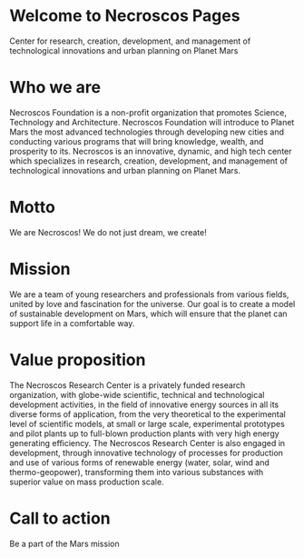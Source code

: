 # Welcome to Necroscos Pages
Center for research, creation, development, and management of technological innovations and urban planning on Planet Mars

#  Who we are
Necroscos Foundation is a non-profit organization that promotes Science, Technology and Architecture. Necroscos Foundation will introduce to Planet Mars the most advanced technologies through developing new cities and conducting various programs that will bring knowledge, wealth, and prosperity to its.
Necroscos is an innovative, dynamic, and high tech center which specializes in research, creation, development, and management of technological innovations and urban planning on Planet Mars.  

# Motto
We are Necroscos! We do not just dream, we create!

# Mission
We are a team of young researchers and professionals from various fields, united by love and fascination for the universe. Our goal is to create a model of sustainable development on Mars, which will ensure that the planet can support life in a comfortable way.

# Value proposition 
The Necroscos Research Center is a privately funded research organization, with globe-wide scientific, technical and technological development activities, in the field of innovative energy sources in all its diverse forms of application, from the very theoretical to the experimental level of scientific models, at small or large scale, experimental prototypes and pilot plants up to full-blown production plants with very high energy generating efficiency. The Necroscos Research Center is also engaged in development, through innovative technology of processes for production and use of various forms of renewable energy (water, solar, wind and thermo-geopower), transforming them into various substances with superior value on mass production scale. 

# Call to action
Be a part of the Mars mission
